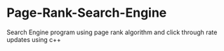# Page-Rank-Search-Engine
Search Engine program using page rank algorithm and click through rate updates using c++
